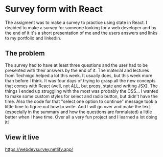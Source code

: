 # Survey form with React

The assigment was to make a survey to practice using state in React. I decided to make a survey for someone looking for a web developer and by the end of it it's a short presentation of me and the users answers and links to my portfolio and linkedin.

## The problem

The survey had to have at least three questions and the user had to be presented with their answers by the end of it. The material and lectures from Technigo helped a lot this week. It usually does, but this week more than before I think. It was four days of trying to grasp all the new concepts that comes with React (well, not ALL, but props, state and writing JSX). The things I ended up struggling with the most was probably the CSS... I wanted to make some custom styles for select and radio button, but didn't have the time. Also the code for that "select one option to continue" message took a little time to figure out how to write. And I will go over and make the text (especially in the summary and how the questions are formulated) a little better when I have time. Over all a very fun project and I learned a lot doing it!

## View it live

https://webdevsurvey.netlify.app/

